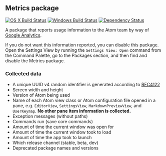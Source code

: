 ## Metrics package
[![OS X Build Status](https://travis-ci.org/atom/metrics.svg?branch=master)](https://travis-ci.org/atom/metrics) [![Windows Build Status](https://ci.appveyor.com/api/projects/status/b5doi205xl3iex04/branch/master?svg=true)](https://ci.appveyor.com/project/Atom/metrics/branch/master) [![Dependency Status](https://david-dm.org/atom/metrics.svg)](https://david-dm.org/atom/metrics)

A package that reports usage information to the Atom team by way of [Google Analytics][GA].

If you do not want this information reported, you can disable this package. Open the Settings View by running the `Settings View: Open` command from the Command Palette, go to the Packages section, and then find and disable the Metrics package.

### Collected data

* A unique UUID v4 random identifier is generated according to [RFC4122][RFC4122]
* Screen width and height
* Version of Atom being used
* Name of each Atom view class or Atom configuration file opened in a pane, e.g. `EditorView`, `SettingsView`, `MarkdownPreviewView`, and `UserKeymap`. **No other pane item information is collected.**
* Exception messages (without paths)
* Commands run (save core commands)
* Amount of time the current window was open for
* Amount of time the current window took to load
* Amount of time the app took to launch
* Which release channel (stable, beta, dev)
* Deprecated package names and versions

[GA]: http://www.google.com/analytics
[MAC]: http://en.wikipedia.org/wiki/MAC_address
[RFC4122]: http://www.ietf.org/rfc/rfc4122.txt
